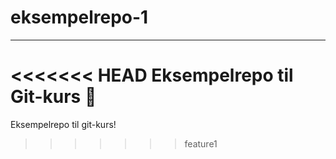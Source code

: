 # eksempelrepo-1

---

<<<<<<< HEAD
Eksempelrepo til Git-kurs 🎉
=======
Eksempelrepo til git-kurs!
>>>>>>> feature1

